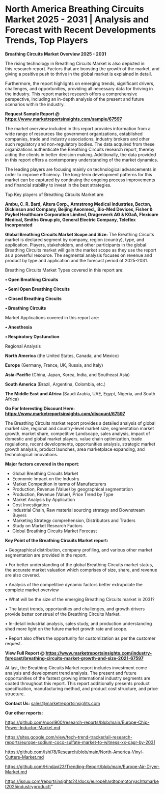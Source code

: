 # North America Breathing Circuits Market 2025 - 2031 | Analysis and Forecast with Recent Developments Trends, Top Players

<Strong> Breathing Circuits Market Overview 2025 - 2031</strong>

The rising technology in Breathing Circuits Market is also depicted in this research report. Factors that are boosting the growth of the market, and giving a positive push to thrive in the global market is explained in detail.

Furthermore, the report highlights on emerging trends, significant drivers, challenges, and opportunities, providing all necessary data for thriving in the industry. This report market research offers a comprehensive perspective, including an in-depth analysis of the present and future scenarios within the industry.

<strong>Request Sample Report @ <a href=https://www.marketreportsinsights.com/sample/67597>https://www.marketreportsinsights.com/sample/67597</a></strong>

The market overview included in this report provides information from a wide range of resources like government organizations, established companies, trade and industry associations, industry brokers and other such regulatory and non-regulatory bodies. The data acquired from these organizations authenticate the Breathing Circuits research report, thereby aiding the clients in better decision making. Additionally, the data provided in this report offers a contemporary understanding of the market dynamics.

The leading players are focusing mainly on technological advancements in order to improve efficiency. The long-term development patterns for this market can be captured by continuing the ongoing process improvements and financial stability to invest in the best strategies.

Top Key players of Breathing Circuits Market are:

<strong>Ambu, C. R. Bard, Altera Corp., Armstrong Medical Industries, Becton, Dickinson and Company, Beijing Aeonmed,, Bio-Med Devices, Fisher & Paykel Healthcare Corporation Limited, Dragerwerk AG & KGaA, Flexicare Medical, Smiths Group plc, General Electric Company, Teleflex Incorporated</strong>

<strong><b>Global Breathing Circuits Market Scope and Size:</b></strong>
The Breathing Circuits market is declared segment by company, region (country), type, and application. Players, stakeholders, and other participants in the global Breathing Circuits market will gain the market scope as they use the report as a powerful resource. The segmental analysis focuses on revenue and product by type and application and the forecast period of 2025-2031.

Breathing Circuits Market Types covered in this report are:

<strong>• Open Breathing Circuits

• Semi Open Breathing Circuits

• Closed Breathing Circuits

• Breathing Circuits</strong>

Market Applications covered in this report are:

<strong>• Anesthesia

• Respiratory Dysfunction</strong> 

Regional Analysis

<strong>North America</strong> (the United States, Canada, and Mexico)

<strong>Europe</strong> (Germany, France, UK, Russia, and Italy)

<strong>Asia-Pacific</strong> (China, Japan, Korea, India, and Southeast Asia)

<strong>South America</strong> (Brazil, Argentina, Colombia, etc.)

<strong>The Middle East and Africa</strong> (Saudi Arabia, UAE, Egypt, Nigeria, and South Africa)

<strong>Go For Interesting Discount Here: <a href=https://www.marketreportsinsights.com/discount/67597>https://www.marketreportsinsights.com/discount/67597</a></strong>

The Breathing Circuits market report provides a detailed analysis of global market size, regional and country-level market size, segmentation market growth, market share, competitive Landscape, sales analysis, impact of domestic and global market players, value chain optimization, trade regulations, recent developments, opportunities analysis, strategic market growth analysis, product launches, area marketplace expanding, and technological innovations.

<strong><b>Major factors covered in the report:</b></strong>
<ul>
  <li>Global Breathing Circuits Market </li>
  <li>Economic Impact on the Industry</li>
  <li>Market Competition in terms of Manufacturers</li>
  <li>Production, Revenue (Value) by geographical segmentation</li>
  <li>Production, Revenue (Value), Price Trend by Type</li>
  <li>Market Analysis by Application</li>
  <li>Cost Investigation</li>
  <li>Industrial Chain, Raw material sourcing strategy and Downstream Buyers</li>
  <li>Marketing Strategy comprehension, Distributors and Traders</li>
  <li>Study on Market Research Factors</li>
  <li>Global Breathing Circuits Market Forecast</li>
</ul>

<strong><b>Key Point of the Breathing Circuits Market report:</b></strong>

• Geographical distribution, company profiling, and various other market segmentation are provided in the report.

• For better understanding of the global Breathing Circuits market status, the accurate market valuation which comprises of size, share, and revenue are also covered.

• Analysis of the competitive dynamic factors better extrapolate the complete market overview

• What will be the size of the emerging Breathing Circuits market in 2031?

• The latest trends, opportunities and challenges, and growth drivers provide better construal of the Breathing Circuits Market.

• In-detail industrial analysis, sales study, and production understanding shed more light on the future market growth rate and scope.

• Report also offers the opportunity for customization as per the customer request.

<strong><b>View Full Report @ <a href=https://www.marketreportsinsights.com/industry-forecast/breathing-circuits-market-growth-and-size-2021-67597>https://www.marketreportsinsights.com/industry-forecast/breathing-circuits-market-growth-and-size-2021-67597</a></b></strong>


At last, the Breathing Circuits Market report includes investment come analysis and development trend analysis. The present and future opportunities of the fastest growing international industry segments are coated throughout this report. This report additionally presents product specification, manufacturing method, and product cost structure, and price structure.

<strong>Contact Us:</strong>
sales@marketreportsinsights.com

<strong>Our other reports:</strong>

<a href=https://github.com/noori900/research-reports/blob/main/Europe-Chip-Power-Inductor-Market.md>https://github.com/noori900/research-reports/blob/main/Europe-Chip-Power-Inductor-Market.md</a>

<a href=https://sites.google.com/view/tech-trend-tracker/all-research-reports/europe-sodium-coco-sulfate-market-to-witness-xx-cagr-by-2031>https://sites.google.com/view/tech-trend-tracker/all-research-reports/europe-sodium-coco-sulfate-market-to-witness-xx-cagr-by-2031</a>

<a href=https://github.com/Ishi78/Research/blob/main/North-America-Vinyl-Cutters-Market.md>https://github.com/Ishi78/Research/blob/main/North-America-Vinyl-Cutters-Market.md</a>

<a href=https://github.com/Hindavi23/Trending-Report/blob/main/Europe-Air-Dryer-Market.md>https://github.com/Hindavi23/Trending-Report/blob/main/Europe-Air-Dryer-Market.md</a>

<a href=https://issuu.com/reportsinsights24/docs/europehardtopmotoryachtsmarket2025industryproductt>https://issuu.com/reportsinsights24/docs/europehardtopmotoryachtsmarket2025industryproductt</a>"
